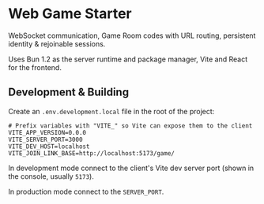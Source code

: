 # Web Game Starter

WebSocket communication, Game Room codes with URL routing, persistent identity & rejoinable sessions.

Uses Bun 1.2 as the server runtime and package manager, Vite and React for the frontend.

## Development & Building

Create an `.env.development.local` file in the root of the project:

```dotenv
# Prefix variables with "VITE_" so Vite can expose them to the client
VITE_APP_VERSION=0.0.0
VITE_SERVER_PORT=3000
VITE_DEV_HOST=localhost
VITE_JOIN_LINK_BASE=http://localhost:5173/game/
```

In development mode connect to the client's Vite dev server port (shown in the console, usually `5173`).

In production mode connect to the `SERVER_PORT`.
